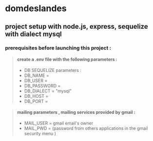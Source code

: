 # domdeslandes

## project setup with node.js, express, sequelize with dialect mysql

### **prerequisites before launching this project :**

> #### create a .env file with the following parameters :
>
> - DB SEQUELIZE parameters :
> - DB_NAME =
> - DB_USER =
> - DB_PASSWORD =
> - DB_DIALECT = "mysql"
> - DB_HOST =
> - DB_PORT =

> #### mailing parameters , mailing services provided by gmail :
>
> - MAIL_USER = gmail email's owner
> - MAIL_PWD = (password from others applications in the gmail security menu )
